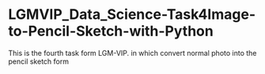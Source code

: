 # LGMVIP_Data_Science-Task4Image-to-Pencil-Sketch-with-Python
This is the fourth task form LGM-VIP. in which convert normal photo into the pencil sketch form 
